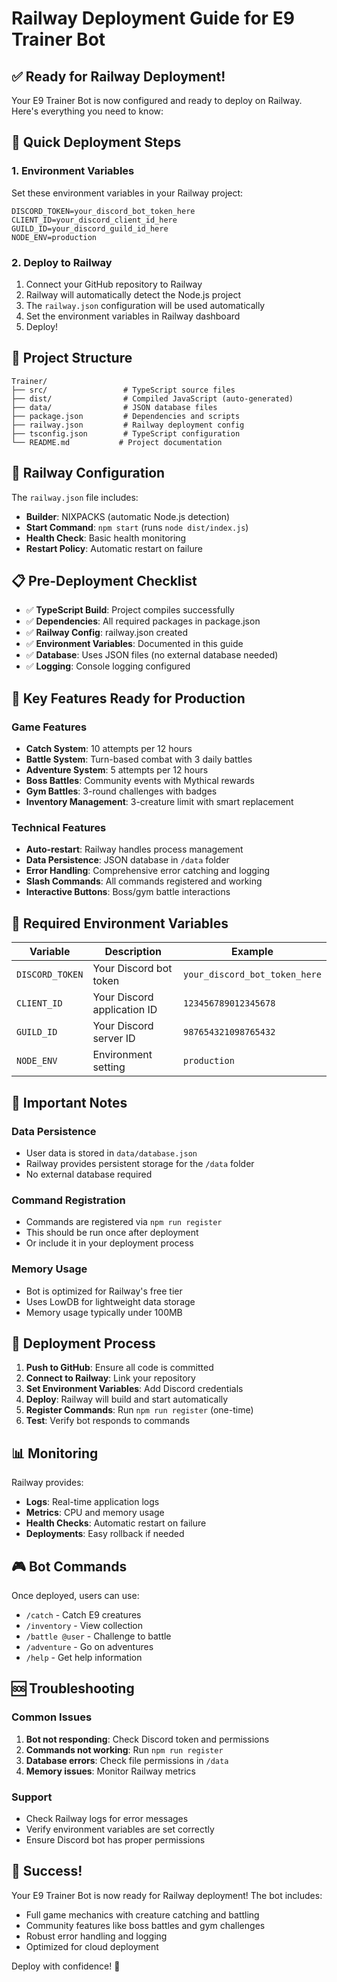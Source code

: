 # Railway Deployment Guide for E9 Trainer Bot

## ✅ Ready for Railway Deployment!

Your E9 Trainer Bot is now configured and ready to deploy on Railway. Here's everything you need to know:

## 🚀 Quick Deployment Steps

### 1. Environment Variables
Set these environment variables in your Railway project:

```env
DISCORD_TOKEN=your_discord_bot_token_here
CLIENT_ID=your_discord_client_id_here
GUILD_ID=your_discord_guild_id_here
NODE_ENV=production
```

### 2. Deploy to Railway
1. Connect your GitHub repository to Railway
2. Railway will automatically detect the Node.js project
3. The `railway.json` configuration will be used automatically
4. Set the environment variables in Railway dashboard
5. Deploy!

## 📁 Project Structure
```
Trainer/
├── src/                 # TypeScript source files
├── dist/                # Compiled JavaScript (auto-generated)
├── data/                # JSON database files
├── package.json         # Dependencies and scripts
├── railway.json         # Railway deployment config
├── tsconfig.json        # TypeScript configuration
└── README.md           # Project documentation
```

## 🔧 Railway Configuration

The `railway.json` file includes:
- **Builder**: NIXPACKS (automatic Node.js detection)
- **Start Command**: `npm start` (runs `node dist/index.js`)
- **Health Check**: Basic health monitoring
- **Restart Policy**: Automatic restart on failure

## 📋 Pre-Deployment Checklist

- ✅ **TypeScript Build**: Project compiles successfully
- ✅ **Dependencies**: All required packages in package.json
- ✅ **Railway Config**: railway.json created
- ✅ **Environment Variables**: Documented in this guide
- ✅ **Database**: Uses JSON files (no external database needed)
- ✅ **Logging**: Console logging configured

## 🎯 Key Features Ready for Production

### Game Features
- **Catch System**: 10 attempts per 12 hours
- **Battle System**: Turn-based combat with 3 daily battles
- **Adventure System**: 5 attempts per 12 hours
- **Boss Battles**: Community events with Mythical rewards
- **Gym Battles**: 3-round challenges with badges
- **Inventory Management**: 3-creature limit with smart replacement

### Technical Features
- **Auto-restart**: Railway handles process management
- **Data Persistence**: JSON database in `/data` folder
- **Error Handling**: Comprehensive error catching and logging
- **Slash Commands**: All commands registered and working
- **Interactive Buttons**: Boss/gym battle interactions

## 🔐 Required Environment Variables

| Variable | Description | Example |
|----------|-------------|---------|
| `DISCORD_TOKEN` | Your Discord bot token | `your_discord_bot_token_here` |
| `CLIENT_ID` | Your Discord application ID | `123456789012345678` |
| `GUILD_ID` | Your Discord server ID | `987654321098765432` |
| `NODE_ENV` | Environment setting | `production` |

## 🚨 Important Notes

### Data Persistence
- User data is stored in `data/database.json`
- Railway provides persistent storage for the `/data` folder
- No external database required

### Command Registration
- Commands are registered via `npm run register`
- This should be run once after deployment
- Or include it in your deployment process

### Memory Usage
- Bot is optimized for Railway's free tier
- Uses LowDB for lightweight data storage
- Memory usage typically under 100MB

## 🔄 Deployment Process

1. **Push to GitHub**: Ensure all code is committed
2. **Connect to Railway**: Link your repository
3. **Set Environment Variables**: Add Discord credentials
4. **Deploy**: Railway will build and start automatically
5. **Register Commands**: Run `npm run register` (one-time)
6. **Test**: Verify bot responds to commands

## 📊 Monitoring

Railway provides:
- **Logs**: Real-time application logs
- **Metrics**: CPU and memory usage
- **Health Checks**: Automatic restart on failure
- **Deployments**: Easy rollback if needed

## 🎮 Bot Commands

Once deployed, users can use:
- `/catch` - Catch E9 creatures
- `/inventory` - View collection
- `/battle @user` - Challenge to battle
- `/adventure` - Go on adventures
- `/help` - Get help information

## 🆘 Troubleshooting

### Common Issues
1. **Bot not responding**: Check Discord token and permissions
2. **Commands not working**: Run `npm run register`
3. **Database errors**: Check file permissions in `/data`
4. **Memory issues**: Monitor Railway metrics

### Support
- Check Railway logs for error messages
- Verify environment variables are set correctly
- Ensure Discord bot has proper permissions

## 🎉 Success!

Your E9 Trainer Bot is now ready for Railway deployment! The bot includes:
- Full game mechanics with creature catching and battling
- Community features like boss battles and gym challenges
- Robust error handling and logging
- Optimized for cloud deployment

Deploy with confidence! 🚀
